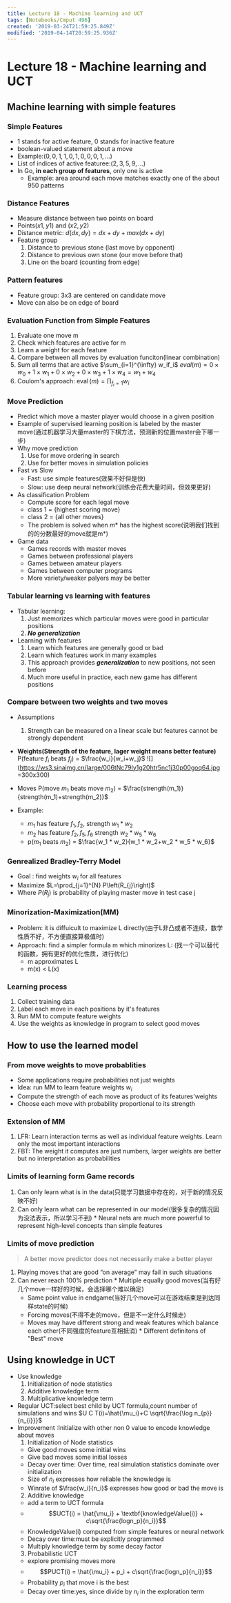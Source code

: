 ```yaml
---
title: Lecture 18 - Machine learning and UCT
tags: [Notebooks/Cmput 496]
created: '2019-03-24T21:59:25.849Z'
modified: '2019-04-14T20:59:25.936Z'
---
```


# Lecture 18 - Machine learning and UCT
## Machine learning with simple features
### Simple Features
  * 1 stands for active feature, 0 stands for inactive feature
  * boolean-valued statement about a move
  * Example:$(0,0,1,1,0,1,0,0,0,1,...)$
  * List of indices of active featuree:$(2, 3, 5, 9,...)$
  * In Go, **in each group of features**, only one is active
    * Example: area around each move matches exactly one of the about 950 patterns

### Distance Features
  * Measure distance between two points on board
  * Points$(x1,y1)$ and $(x2,y2)$
  * Distance metric: $d(dx,dy) = dx+dy+max(dx+dy)$
  * Feature group
    1. Distance to previous stone (last move by opponent)
    2. Distance to previous own stone (our move before that)
    3. Line on the board (counting from edge)

### Pattern features
  * Feature group: 3x3 are centered on candidate move
  * Move can also be on edge of board


### Evaluation Function from Simple Features
  1. Evaluate one move m
  2. Check which features are active for m
  3. Learn a weight for each feature
  4. Compare between all moves by evaluation funciton(linear combination)
  5. Sum all terms that are active
  $\sum_{i=1}^{\infty} w_if_i$
  $eval(m) =  0 × w_0 + 1 × w_1 + 0 × w_2 + 0 × w_3 + 1 × w_4 = w_1 + w_4$
  6. Coulom's approach: $\operatorname{eval}(m)=\prod_{f_{i}=1} w_{i}$


### Move Prediction
  * Predict which move a master player would choose in a given position
  * Example of supervised learning position is labeled by the master move(通过机器学习大量master的下棋方法，预测新的位置master会下哪一步)
  * Why move prediction
    1. Use for move ordering in search
    2. Use for better moves in simulation policies
  * Fast vs Slow 
    * Fast: use simple features(效果不好但是快)
    * Slow: use deep neural network(训练会花费大量时间，但效果更好)
  * As classification Problem
    * Compute score for each legal move
    * class 1 = {highest scoring move}
    * class 2 = {all other moves}
    * The problem is solved when $m$* has the highest score(说明我们找到的的分数最好的move就是m*)
  * Game data
    * Games records with master moves
    * Games between professional players
    * Games between amateur players
    * Games between computer programs
    * More variety/weaker palyers may be better

### Tabular learning vs learning with features
  * Tabular learning:
    1. Just memorizes which particular moves were good in particular positions
    2. **_No generalization_**
  * Learning with features
    1. Learn which features are generally good or bad
    2. Learn which features work in many examples
    3. This approach provides **_generalization_** to new positions, not seen before
    4. Much more useful in practice, each new game has different positions

### Compare between two weights and two moves
  * Assumptions
    1. Strength can be measured on a linear scale but features cannot be strongly dependent

  * **Weights(Strength of the feature, lager weight means better feature)**
  P(feature $f_i$ beats $f_j$) = $\frac{w_i}{w_i+w_j}$
  ![](https://ws3.sinaimg.cn/large/006tNc79ly1g20htr5nc1j30p00goq64.jpg =300x300)
  * Moves
  P(move $m_1$ beats move $m_2$) = $\frac{strength(m_1)}{strength(m_1)+strength(m_2)}$
  * Example:
    * $m_1$ has feature $f_1,f_2,$ strength $w_1 * w_2$
    * $m_2$ has feature $f_2,f_5,f_6$ strength $w_2 * w_5*w_6$
    * p($m_1$ beats $m_2$) = $\frac{w_1 * w_2}{w_1 * w_2+w_2 * w_5 * w_6}$

### Genrealized Bradley-Terry Model
  * Goal : find weights $w_i$ for all features
  * Maximize $L=\prod_{j=1}^{N} P\left(R_{j}\right)$
  * Where $P(R_j)$ is probability of playing master move in test case j

### Minorization-Maximization(MM)
  * Problem: it is diffuicult to maximize L directly(由于L非凸或者不连续，数学性质不好，不方便直接算极值时)
  * Approach: find a simpler formula m which minorizes L:
    (找一个可以替代的函数，拥有更好的优化性质，进行优化)
    * m approximates L
    * m(x) < L(x)

### Learning process
  1. Collect training data
  2. Label each move in each positions by it's features
  3. Run MM to compute feature weights
  4. Use the weights as knowledge in program to select good moves

  
## How to use the learned model
### From move weights to move probablities
  * Some applications require probabilities not just weights
  * Idea: run MM to learn feature weights $w_i$
  * Compute the strength of each move as product of its features'weights
  * Choose each move with probability proportional to its strength

### Extension of MM
  1. LFR: Learn interaction terms as well as individual feature weights. Learn only the most important interactions
  2. FBT: The weight it computes are just numbers, larger weights are better but no interpretation as probabilities

### Limits of learning form Game records
  1. Can only learn what is in the data(只能学习数据中存在的，对于新的情况反映不好)
  2. Can only learn what can be represented in our model(很多复杂的情况因为没法表示，所以学习不到)
    * Neural nets are much more powerful to represent high-level concepts than simple features

### Limits of move prediction
> A better move predictor does not necessarily make a better player

  1. Playing moves that are good “on average” may fail in such situations
  2. Can never reach 100% prediction
    * Multiple equally good moves(当有好几个move一样好的时候，会选择哪个难以确定)
      * Same point value in endgame(当好几个move可以在游戏结束是到达同样state的时候)
      * Forcing moves(不得不走的move，但是不一定什么时候走)
      * Moves may have different strong and weak features which balance each other(不同强度的feature互相抵消)
    * Different definitons of "Best" move

## Using knowledge in UCT
  * Use knowledge
    1. Initialization of node statistics
    2. Additive knowledge term
    3. Multiplicative knowledge term
  * Regular UCT:select best child by UCT formula,count number of 
  simulations and wins
  $U C T(i)=\hat{\mu_i}+C \sqrt{\frac{\log n_{p}}{n_{i}}}$
  * Improvement :Initialize with other non 0 value to encode knowledge about moves
    1. Initialization of Node statistics
      * Give good moves some initial wins
      * Give bad moves some initial losses
      * Decay over time: Over time, real simulation statistics dominate over initialization
      * Size of $n_i$ expresses how reliable the knowledge is
      * Winrate of $\frac{w_i}{n_i}$ expresses how good or bad the move is
    2. Additive knowledge
      * add a term to UCT formula
      * $$UCT(i) = \hat{\mu_i} + \textbf{knowledgeValue(i)} + c\sqrt{\frac{logn_p}{n_i}}$$
      * KnowledgeValue(i) computed from simple features or neural network
      * Decay over time:must be explicitly programmed
      * Multiply knowledge term by some decay factor
    3. Probabilistic UCT
      * explore promising moves more
      * $$PUCT(i) = \hat{\mu_i} + p_i + c\sqrt{\frac{logn_p}{n_i}}$$
      * Probability $p_i$ that move i is the best
      * Decay over time:yes, since divide by $n_i$ in the exploration term

  
  
